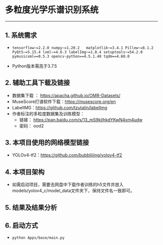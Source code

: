 # 多粒度光学乐谱识别系统

***

## 1. 系统需求

- `
  tensorflow~=2.2.0 numpy~=1.20.2  
  matplotlib~=3.4.1 Pillow~=8.1.2 PyQt5~=5.15.4 lxml~=4.6.3 labelImg~=1.8.4 setuptools~=54.2.0 pymusicxml==0.5.3 opencv-python==4.5.1.48 tqdm==4.60.0
  `


- Python版本需高于3.7.5

## 2. 辅助工具下载及链接

- 数据集下载 ： https://apacha.github.io/OMR-Datasets/
- MuseScore打谱软件下载：https://musescore.org/en
- LabelIMG：https://github.com/tzutalin/labelImg
- 作者标注的多粒度数据集及训练模型：
    - 链接： https://pan.baidu.com/s/13_mS9kjlhkdYKwN4xm4udw
    - 密码： ood2

## 3. 本项目使用的网络模型链接

- YOLOv4-tf2：https://github.com/bubbliiiing/yolov4-tf2

## 4. 本项目架构

- 如需启动项目，需要去网盘中下载作者训练的h5文件并放入models/yolov4_c/model_data文件夹下，保持文件名一致即可。

## 5. 结果及结果分析


## 6. 启动方式
- ``python Apps/base/main.py``
